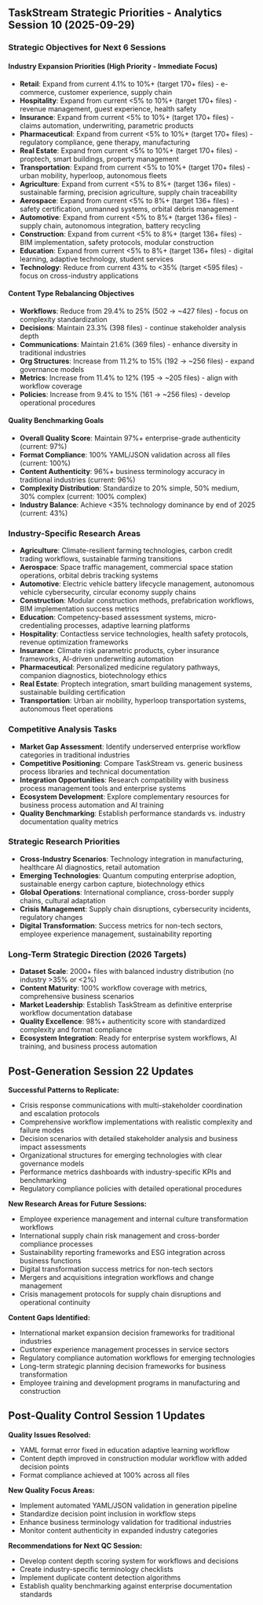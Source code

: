 ## TaskStream Strategic Priorities - Analytics Session 10 (2025-09-29)

### Strategic Objectives for Next 6 Sessions

#### Industry Expansion Priorities (High Priority - Immediate Focus)
- **Retail**: Expand from current 4.1% to 10%+ (target 170+ files) - e-commerce, customer experience, supply chain
- **Hospitality**: Expand from current <5% to 10%+ (target 170+ files) - revenue management, guest experience, health safety
- **Insurance**: Expand from current <5% to 10%+ (target 170+ files) - claims automation, underwriting, parametric products
- **Pharmaceutical**: Expand from current <5% to 10%+ (target 170+ files) - regulatory compliance, gene therapy, manufacturing
- **Real Estate**: Expand from current <5% to 10%+ (target 170+ files) - proptech, smart buildings, property management
- **Transportation**: Expand from current <5% to 10%+ (target 170+ files) - urban mobility, hyperloop, autonomous fleets
- **Agriculture**: Expand from current <5% to 8%+ (target 136+ files) - sustainable farming, precision agriculture, supply chain traceability
- **Aerospace**: Expand from current <5% to 8%+ (target 136+ files) - safety certification, unmanned systems, orbital debris management
- **Automotive**: Expand from current <5% to 8%+ (target 136+ files) - supply chain, autonomous integration, battery recycling
- **Construction**: Expand from current <5% to 8%+ (target 136+ files) - BIM implementation, safety protocols, modular construction
- **Education**: Expand from current <5% to 8%+ (target 136+ files) - digital learning, adaptive technology, student services
- **Technology**: Reduce from current 43% to <35% (target <595 files) - focus on cross-industry applications

#### Content Type Rebalancing Objectives
- **Workflows**: Reduce from 29.4% to 25% (502 → ~427 files) - focus on complexity standardization
- **Decisions**: Maintain 23.3% (398 files) - continue stakeholder analysis depth
- **Communications**: Maintain 21.6% (369 files) - enhance diversity in traditional industries
- **Org Structures**: Increase from 11.2% to 15% (192 → ~256 files) - expand governance models
- **Metrics**: Increase from 11.4% to 12% (195 → ~205 files) - align with workflow coverage
- **Policies**: Increase from 9.4% to 15% (161 → ~256 files) - develop operational procedures

#### Quality Benchmarking Goals
- **Overall Quality Score**: Maintain 97%+ enterprise-grade authenticity (current: 97%)
- **Format Compliance**: 100% YAML/JSON validation across all files (current: 100%)
- **Content Authenticity**: 96%+ business terminology accuracy in traditional industries (current: 96%)
- **Complexity Distribution**: Standardize to 20% simple, 50% medium, 30% complex (current: 100% complex)
- **Industry Balance**: Achieve <35% technology dominance by end of 2025 (current: 43%)

### Industry-Specific Research Areas
- **Agriculture**: Climate-resilient farming technologies, carbon credit trading workflows, sustainable farming transitions
- **Aerospace**: Space traffic management, commercial space station operations, orbital debris tracking systems
- **Automotive**: Electric vehicle battery lifecycle management, autonomous vehicle cybersecurity, circular economy supply chains
- **Construction**: Modular construction methods, prefabrication workflows, BIM implementation success metrics
- **Education**: Competency-based assessment systems, micro-credentialing processes, adaptive learning platforms
- **Hospitality**: Contactless service technologies, health safety protocols, revenue optimization frameworks
- **Insurance**: Climate risk parametric products, cyber insurance frameworks, AI-driven underwriting automation
- **Pharmaceutical**: Personalized medicine regulatory pathways, companion diagnostics, biotechnology ethics
- **Real Estate**: Proptech integration, smart building management systems, sustainable building certification
- **Transportation**: Urban air mobility, hyperloop transportation systems, autonomous fleet operations

### Competitive Analysis Tasks
- **Market Gap Assessment**: Identify underserved enterprise workflow categories in traditional industries
- **Competitive Positioning**: Compare TaskStream vs. generic business process libraries and technical documentation
- **Integration Opportunities**: Research compatibility with business process management tools and enterprise systems
- **Ecosystem Development**: Explore complementary resources for business process automation and AI training
- **Quality Benchmarking**: Establish performance standards vs. industry documentation quality metrics

### Strategic Research Priorities
- **Cross-Industry Scenarios**: Technology integration in manufacturing, healthcare AI diagnostics, retail automation
- **Emerging Technologies**: Quantum computing enterprise adoption, sustainable energy carbon capture, biotechnology ethics
- **Global Operations**: International compliance, cross-border supply chains, cultural adaptation
- **Crisis Management**: Supply chain disruptions, cybersecurity incidents, regulatory changes
- **Digital Transformation**: Success metrics for non-tech sectors, employee experience management, sustainability reporting

### Long-Term Strategic Direction (2026 Targets)
- **Dataset Scale**: 2000+ files with balanced industry distribution (no industry >35% or <2%)
- **Content Maturity**: 100% workflow coverage with metrics, comprehensive business scenarios
- **Market Leadership**: Establish TaskStream as definitive enterprise workflow documentation database
- **Quality Excellence**: 98%+ authenticity score with standardized complexity and format compliance
- **Ecosystem Integration**: Ready for enterprise system workflows, AI training, and business process automation

## Post-Generation Session 22 Updates

**Successful Patterns to Replicate:**
- Crisis response communications with multi-stakeholder coordination and escalation protocols
- Comprehensive workflow implementations with realistic complexity and failure modes
- Decision scenarios with detailed stakeholder analysis and business impact assessments
- Organizational structures for emerging technologies with clear governance models
- Performance metrics dashboards with industry-specific KPIs and benchmarking
- Regulatory compliance policies with detailed operational procedures

**New Research Areas for Future Sessions:**
- Employee experience management and internal culture transformation workflows
- International supply chain risk management and cross-border compliance processes
- Sustainability reporting frameworks and ESG integration across business functions
- Digital transformation success metrics for non-tech sectors
- Mergers and acquisitions integration workflows and change management
- Crisis management protocols for supply chain disruptions and operational continuity

**Content Gaps Identified:**
- International market expansion decision frameworks for traditional industries
- Customer experience management processes in service sectors
- Regulatory compliance automation workflows for emerging technologies
- Long-term strategic planning decision frameworks for business transformation
- Employee training and development programs in manufacturing and construction

## Post-Quality Control Session 1 Updates

**Quality Issues Resolved:**
- YAML format error fixed in education adaptive learning workflow
- Content depth improved in construction modular workflow with added decision points
- Format compliance achieved at 100% across all files

**New Quality Focus Areas:**
- Implement automated YAML/JSON validation in generation pipeline
- Standardize decision point inclusion in workflow steps
- Enhance business terminology validation for traditional industries
- Monitor content authenticity in expanded industry categories

**Recommendations for Next QC Session:**
- Develop content depth scoring system for workflows and decisions
- Create industry-specific terminology checklists
- Implement duplicate content detection algorithms
- Establish quality benchmarking against enterprise documentation standards